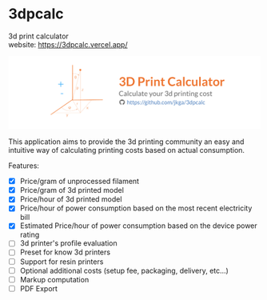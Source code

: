 # 3dpcalc
3d print calculator   
website: https://3dpcalc.vercel.app/

![img](./public/banner.png)

This application aims to provide the 3d printing community an easy and intuitive way of calculating printing costs based on actual consumption.

Features:
- [x] Price/gram of unprocessed filament
- [x] Price/gram of 3d printed model
- [x] Price/hour of 3d printed model
- [x] Price/hour of power consumption based on the most recent electricity bill
- [x] Estimated Price/hour of power consumption based on the device power rating
- [ ] 3d printer's profile evaluation
- [ ] Preset for know 3d printers
- [ ] Support for resin printers
- [ ] Optional additional costs (setup fee, packaging, delivery, etc...)
- [ ] Markup computation
- [ ] PDF Export
